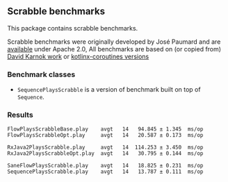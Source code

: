 ## Scrabble benchmarks

This package contains scrabble benchmarks.

Scrabble benchmarks were originally developed by José Paumard and are [available](https://github.com/JosePaumard/jdk8-stream-rx-comparison-reloaded) under Apache 2.0,
All benchmarks are based on (or copied from) [David Karnok work](https://github.com/akarnokd/akarnokd-misc-kotlin) or [kotlinx-coroutines versions](https://github.com/Kotlin/kotlinx.coroutines/tree/master/benchmarks/src/jmh/kotlin/benchmarks/flow/scrabble)

### Benchmark classes

  * `SequencePlaysScrabble` is a version of benchmark built on top of `Sequence`.
     
### Results

```
FlowPlaysScrabbleBase.play    avgt   14   94.845 ± 1.345  ms/op
FlowPlaysScrabbleOpt.play     avgt   14   20.587 ± 0.173  ms/op

RxJava2PlaysScrabble.play     avgt   14  114.253 ± 3.450  ms/op
RxJava2PlaysScrabbleOpt.play  avgt   14   30.795 ± 0.144  ms/op

SaneFlowPlaysScrabble.play    avgt   14   18.825 ± 0.231  ms/op
SequencePlaysScrabble.play    avgt   14   13.787 ± 0.111  ms/op
```
